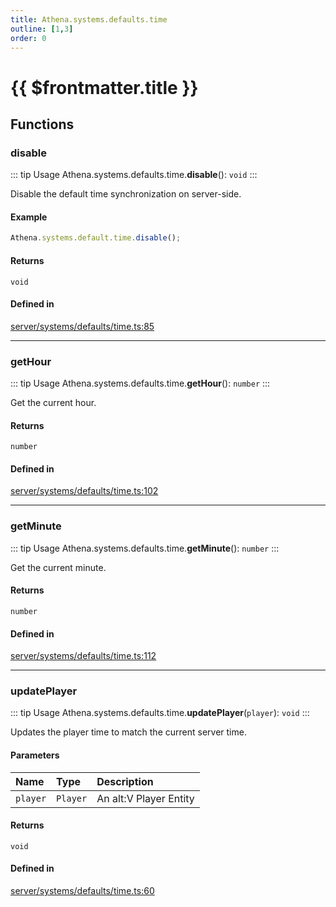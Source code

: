 ```yaml
---
title: Athena.systems.defaults.time
outline: [1,3]
order: 0
---
```


# {{ $frontmatter.title }}


## Functions

### disable

::: tip Usage
Athena.systems.defaults.time.**disable**(): `void`
:::

Disable the default time synchronization on server-side.

#### Example
```ts
Athena.systems.default.time.disable();
```

#### Returns

`void`

#### Defined in

[server/systems/defaults/time.ts:85](https://github.com/Stuyk/altv-athena/blob/6e181c5/src/core/server/systems/defaults/time.ts#L85)

___

### getHour

::: tip Usage
Athena.systems.defaults.time.**getHour**(): `number`
:::

Get the current hour.

#### Returns

`number`

#### Defined in

[server/systems/defaults/time.ts:102](https://github.com/Stuyk/altv-athena/blob/6e181c5/src/core/server/systems/defaults/time.ts#L102)

___

### getMinute

::: tip Usage
Athena.systems.defaults.time.**getMinute**(): `number`
:::

Get the current minute.

#### Returns

`number`

#### Defined in

[server/systems/defaults/time.ts:112](https://github.com/Stuyk/altv-athena/blob/6e181c5/src/core/server/systems/defaults/time.ts#L112)

___

### updatePlayer

::: tip Usage
Athena.systems.defaults.time.**updatePlayer**(`player`): `void`
:::

Updates the player time to match the current server time.

#### Parameters

| Name | Type | Description |
| :------ | :------ | :------ |
| `player` | `Player` | An alt:V Player Entity |

#### Returns

`void`

#### Defined in

[server/systems/defaults/time.ts:60](https://github.com/Stuyk/altv-athena/blob/6e181c5/src/core/server/systems/defaults/time.ts#L60)
